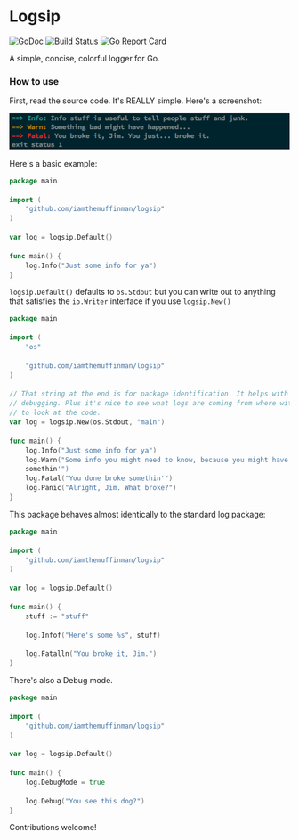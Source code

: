 # Logsip
[![GoDoc](https://godoc.org/github.com/iamthemuffinman/logsip?status.svg)](https://godoc.org/github.com/iamthemuffinman/logsip)
[![Build Status](https://travis-ci.org/iamthemuffinman/logsip.svg?branch=master)](https://travis-ci.org/iamthemuffinman/logsip) [![Go Report Card](https://goreportcard.com/badge/github.com/iamthemuffinman/logsip)](https://goreportcard.com/report/github.com/iamthemuffinman/logsip)

A simple, concise, colorful logger for Go.

### How to use
First, read the source code. It's REALLY simple. Here's a screenshot:

![Just a screenshot here, nothin' to see](/screenshot.png?raw=true)

Here's a basic example:

```go
package main

import (
    "github.com/iamthemuffinman/logsip"
)

var log = logsip.Default()

func main() {
    log.Info("Just some info for ya")
}
```

```logsip.Default()``` defaults to ```os.Stdout``` but you can write
out to anything that satisfies the ```io.Writer``` interface if you use
```logsip.New()```

```go
package main

import (
    "os"

    "github.com/iamthemuffinman/logsip"
)

// That string at the end is for package identification. It helps with
// debugging. Plus it's nice to see what logs are coming from where without having
// to look at the code.
var log = logsip.New(os.Stdout, "main")

func main() {
    log.Info("Just some info for ya")
    log.Warn("Some info you might need to know, because you might have broken
    somethin'")
    log.Fatal("You done broke somethin'")
    log.Panic("Alright, Jim. What broke?")
}
```

This package behaves almost identically to the standard log package:

```go
package main

import (
    "github.com/iamthemuffinman/logsip"
)

var log = logsip.Default()

func main() {
    stuff := "stuff"

    log.Infof("Here's some %s", stuff)

    log.Fatalln("You broke it, Jim.")
}
```

There's also a Debug mode.

```go
package main

import (
    "github.com/iamthemuffinman/logsip"
)

var log = logsip.Default()

func main() {
    log.DebugMode = true

    log.Debug("You see this dog?")
}
```

Contributions welcome!
